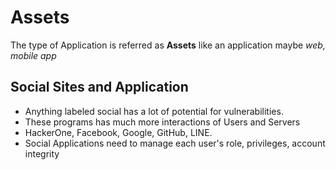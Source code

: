 # Assets
The type of Application is referred as **Assets** like an application maybe *web, mobile app*


## Social Sites and Application

* Anything labeled social has a lot of potential for vulnerabilities.
* These programs has much more interactions of Users and Servers
* HackerOne, Facebook, Google, GitHub, LINE. 
* Social Applications need to manage each user's role, privileges, account integrity 


